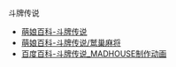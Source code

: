 斗牌传说
- [萌娘百科-斗牌传说](https://zh.moegirl.org.cn/%E6%96%97%E7%89%8C%E4%BC%A0%E8%AF%B4)
- [萌娘百科-斗牌传说/鹫巢麻将](https://zh.moegirl.org.cn/%E6%96%97%E7%89%8C%E4%BC%A0%E8%AF%B4/%E9%B9%AB%E5%B7%A2%E9%BA%BB%E5%B0%86)
- [百度百科-斗牌传说_MADHOUSE制作动画](https://baike.baidu.com/item/%E6%96%97%E7%89%8C%E4%BC%A0%E8%AF%B4/5819669)
